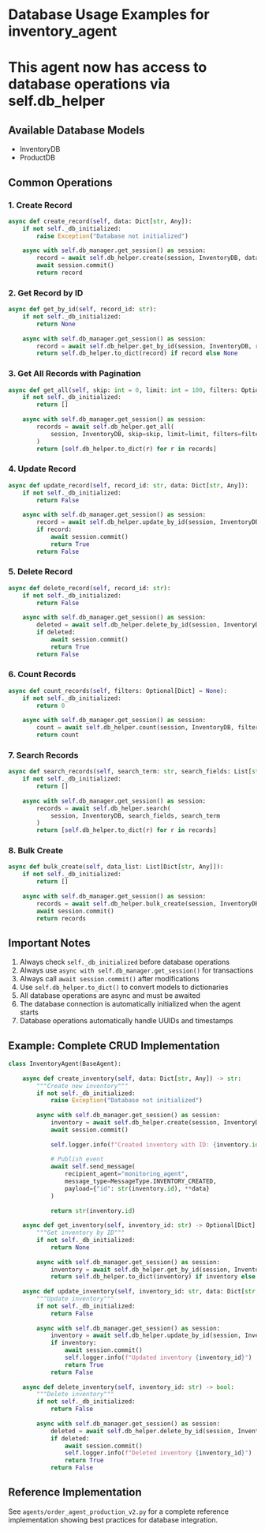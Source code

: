 
# Database Usage Examples for inventory_agent
# This agent now has access to database operations via self.db_helper

## Available Database Models
- InventoryDB
- ProductDB

## Common Operations

### 1. Create Record
```python
async def create_record(self, data: Dict[str, Any]):
    if not self._db_initialized:
        raise Exception("Database not initialized")
    
    async with self.db_manager.get_session() as session:
        record = await self.db_helper.create(session, InventoryDB, data)
        await session.commit()
        return record
```

### 2. Get Record by ID
```python
async def get_by_id(self, record_id: str):
    if not self._db_initialized:
        return None
    
    async with self.db_manager.get_session() as session:
        record = await self.db_helper.get_by_id(session, InventoryDB, record_id)
        return self.db_helper.to_dict(record) if record else None
```

### 3. Get All Records with Pagination
```python
async def get_all(self, skip: int = 0, limit: int = 100, filters: Optional[Dict] = None):
    if not self._db_initialized:
        return []
    
    async with self.db_manager.get_session() as session:
        records = await self.db_helper.get_all(
            session, InventoryDB, skip=skip, limit=limit, filters=filters
        )
        return [self.db_helper.to_dict(r) for r in records]
```

### 4. Update Record
```python
async def update_record(self, record_id: str, data: Dict[str, Any]):
    if not self._db_initialized:
        return False
    
    async with self.db_manager.get_session() as session:
        record = await self.db_helper.update_by_id(session, InventoryDB, record_id, data)
        if record:
            await session.commit()
            return True
        return False
```

### 5. Delete Record
```python
async def delete_record(self, record_id: str):
    if not self._db_initialized:
        return False
    
    async with self.db_manager.get_session() as session:
        deleted = await self.db_helper.delete_by_id(session, InventoryDB, record_id)
        if deleted:
            await session.commit()
            return True
        return False
```

### 6. Count Records
```python
async def count_records(self, filters: Optional[Dict] = None):
    if not self._db_initialized:
        return 0
    
    async with self.db_manager.get_session() as session:
        count = await self.db_helper.count(session, InventoryDB, filters=filters)
        return count
```

### 7. Search Records
```python
async def search_records(self, search_term: str, search_fields: List[str]):
    if not self._db_initialized:
        return []
    
    async with self.db_manager.get_session() as session:
        records = await self.db_helper.search(
            session, InventoryDB, search_fields, search_term
        )
        return [self.db_helper.to_dict(r) for r in records]
```

### 8. Bulk Create
```python
async def bulk_create(self, data_list: List[Dict[str, Any]]):
    if not self._db_initialized:
        return []
    
    async with self.db_manager.get_session() as session:
        records = await self.db_helper.bulk_create(session, InventoryDB, data_list)
        await session.commit()
        return records
```

## Important Notes

1. Always check `self._db_initialized` before database operations
2. Always use `async with self.db_manager.get_session()` for transactions
3. Always call `await session.commit()` after modifications
4. Use `self.db_helper.to_dict()` to convert models to dictionaries
5. All database operations are async and must be awaited
6. The database connection is automatically initialized when the agent starts
7. Database operations automatically handle UUIDs and timestamps

## Example: Complete CRUD Implementation

```python
class InventoryAgent(BaseAgent):
    
    async def create_inventory(self, data: Dict[str, Any]) -> str:
        """Create new inventory"""
        if not self._db_initialized:
            raise Exception("Database not initialized")
        
        async with self.db_manager.get_session() as session:
            inventory = await self.db_helper.create(session, InventoryDB, data)
            await session.commit()
            
            self.logger.info(f"Created inventory with ID: {inventory.id}")
            
            # Publish event
            await self.send_message(
                recipient_agent="monitoring_agent",
                message_type=MessageType.INVENTORY_CREATED,
                payload={"id": str(inventory.id), **data}
            )
            
            return str(inventory.id)
    
    async def get_inventory(self, inventory_id: str) -> Optional[Dict]:
        """Get inventory by ID"""
        if not self._db_initialized:
            return None
        
        async with self.db_manager.get_session() as session:
            inventory = await self.db_helper.get_by_id(session, InventoryDB, inventory_id)
            return self.db_helper.to_dict(inventory) if inventory else None
    
    async def update_inventory(self, inventory_id: str, data: Dict[str, Any]) -> bool:
        """Update inventory"""
        if not self._db_initialized:
            return False
        
        async with self.db_manager.get_session() as session:
            inventory = await self.db_helper.update_by_id(session, InventoryDB, inventory_id, data)
            if inventory:
                await session.commit()
                self.logger.info(f"Updated inventory {inventory_id}")
                return True
            return False
    
    async def delete_inventory(self, inventory_id: str) -> bool:
        """Delete inventory"""
        if not self._db_initialized:
            return False
        
        async with self.db_manager.get_session() as session:
            deleted = await self.db_helper.delete_by_id(session, InventoryDB, inventory_id)
            if deleted:
                await session.commit()
                self.logger.info(f"Deleted inventory {inventory_id}")
                return True
            return False
```

## Reference Implementation

See `agents/order_agent_production_v2.py` for a complete reference implementation
showing best practices for database integration.
